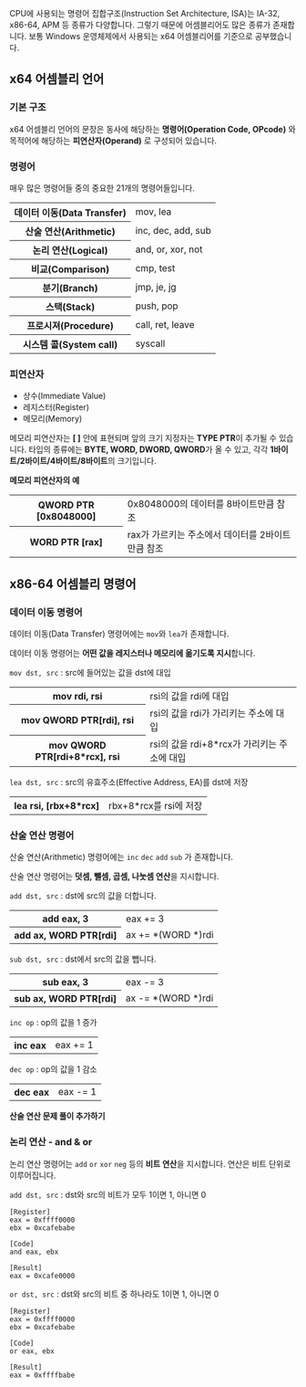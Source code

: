 CPU에 사용되는 명령어 집합구조(Instruction Set Architecture, ISA)는 IA-32, x86-64, APM 등 종류가 다양합니다.
그렇기 때문에 어셈블리어도 많은 종류가 존재합니다. 보통 Windows 운영체제에서 사용되는 x64 어셈블리어를 기준으로 공부했습니다.

## x64 어셈블리 언어
### 기본 구조
x64 어셈블리 언어의 문장은 동사에 해당하는 **명령어(Operation Code, OPcode)** 와 목적어에 해당하는 **피연산자(Operand)** 로 구성되어 있습니다.

### 명령어
매우 많은 명령어들 중의 중요한 21개의 명령어들입니다.
<table>
<tr><th>데이터 이동(Data Transfer)</th><td>mov, lea</td></tr>
<tr><th>산술 연산(Arithmetic)</th><td>inc, dec, add, sub</td></tr>
<tr><th>논리 연산(Logical)</th><td>and, or, xor, not</td></tr>
<tr><th>비교(Comparison)</th><td>cmp, test</td></tr>
<tr><th>분기(Branch)</th><td>jmp, je, jg</td></tr>
<tr><th>스택(Stack)</th><td>push, pop</td></tr>
<tr><th>프로시져(Procedure)</th><td>call, ret, leave</td></tr>
<tr><th>시스템 콜(System call)</th><td>syscall</td></tr>
</table>

### 피연산자
- 상수(Immediate Value)
- 레지스터(Register)
- 메모리(Memory)

메모리 피연산자는 **[ ]** 안에 표현되며 앞의 크기 지정자는 **TYPE PTR**이 추가될 수 있습니다. 
타입의 종류에는 **BYTE, WORD, DWORD, QWORD**가 올 수 있고, 각각 **1바이트/2바이트/4바이트/8바이트**의 크기입니다.

**메모리 피연산자의 예**
<table>
<tr><th>QWORD PTR [0x8048000]</th><td>0x8048000의 데이터를 8바이트만큼 참조</td></tr>
<tr><th>WORD PTR [rax]</th><td>rax가 가르키는 주소에서 데이터를 2바이트만큼 참조</td></tr>
</table>

## x86-64 어셈블리 명령어
### 데이터 이동 명령어
데이터 이동(Data Transfer) 명령어에는 ```mov```와 ```lea```가 존재합니다.

데이터 이동 명령어는 **어떤 값을 레지스터나 메모리에 옮기도록 지시**합니다.

```mov dst, src``` : src에 들어있는 값을 dst에 대입
<table>
<tr><th>mov rdi, rsi</th><td>rsi의 값을 rdi에 대입</td></tr>
<tr><th>mov QWORD PTR[rdi], rsi</th><td>rsi의 값을 rdi가 가리키는 주소에 대입</td></tr>
<tr><th>mov QWORD PTR[rdi+8*rcx], rsi</th><td>rsi의 값을 rdi+8*rcx가 가리키는 주소에 대입</td></tr>
</table>

```lea dst, src``` : src의 유효주소(Effective Address, EA)를 dst에 저장
<table>
<tr><th>lea rsi, [rbx+8*rcx]</th><td>rbx+8*rcx를 rsi에 저장</td></tr>
</table>

### 산술 연산 명령어
산술 연산(Arithmetic) 명령어에는 ```inc``` ```dec``` ```add``` ```sub``` 가 존재합니다.

산술 연산 명령어는 **덧셈, 뺄셈, 곱셈, 나눗셈 연산**을 지시합니다.

```add dst, src``` : dst에 src의 값을 더합니다.
<table>
<tr><th>add eax, 3</th><td>eax += 3</td></tr>
<tr><th>add ax, WORD PTR[rdi]</th><td>ax += *(WORD *)rdi</td></tr>
</table>

```sub dst, src``` : dst에서 src의 값을 뺍니다.
<table>
<tr><th>sub eax, 3</th><td>eax -= 3</td></tr>
<tr><th>sub ax, WORD PTR[rdi]</th><td>ax -= *(WORD *)rdi</td></tr>
</table>

```inc op``` : op의 값을 1 증가
<table>
<tr><th>inc eax</th><td>eax += 1</td></tr>
</table>

```dec op``` : op의 값을 1 감소
<table>
<tr><th>dec eax</th><td>eax -= 1</td></tr>
</table>

**산술 연산 문제 풀이 추가하기**

### 논리 연산 - and & or
논리 연산 명령어는 ```add``` ```or``` ```xor``` ```neg``` 등의 **비트 연산**을 지시합니다. 연산은 비트 단위로 이루어집니다.

```add dst, src``` : dst와 src의 비트가 모두 1이면 1, 아니면 0
```assembly
[Register]
eax = 0xffff0000
ebx = 0xcafebabe

[Code]
and eax, ebx

[Result]
eax = 0xcafe0000
```

```or dst, src``` : dst와 src의 비트 중 하나라도 1이면 1, 아니면 0
```assembly
[Register]
eax = 0xffff0000
ebx = 0xcafebabe

[Code]
or eax, ebx

[Result]
eax = 0xffffbabe
```


